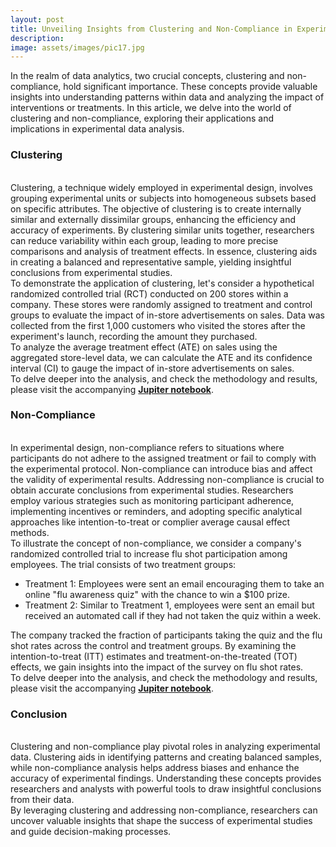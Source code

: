 ```yaml
---
layout: post
title: Unveiling Insights from Clustering and Non-Compliance in Experimental Data
description: 
image: assets/images/pic17.jpg
---
```


<!-- Content -->
<p>In the realm of data analytics, two crucial concepts, clustering and non-compliance, hold significant importance. These concepts provide valuable insights into understanding patterns within data and analyzing the impact of interventions or treatments. In this article, we delve into the world of clustering and non-compliance, exploring their applications and implications in experimental data analysis.
<br>
<h3>Clustering</h3>
<br>
Clustering, a technique widely employed in experimental design, involves grouping experimental units or subjects into homogeneous subsets based on specific attributes. The objective of clustering is to create internally similar and externally dissimilar groups, enhancing the efficiency and accuracy of experiments. By clustering similar units together, researchers can reduce variability within each group, leading to more precise comparisons and analysis of treatment effects. In essence, clustering aids in creating a balanced and representative sample, yielding insightful conclusions from experimental studies.
<br>
To demonstrate the application of clustering, let's consider a hypothetical randomized controlled trial (RCT) conducted on 200 stores within a company. These stores were randomly assigned to treatment and control groups to evaluate the impact of in-store advertisements on sales. Data was collected from the first 1,000 customers who visited the stores after the experiment's launch, recording the amount they purchased.
<br>
To analyze the average treatment effect (ATE) on sales using the aggregated store-level data, we can calculate the ATE and its confidence interval (CI) to gauge the impact of in-store advertisements on sales.
<br>
To delve deeper into the analysis, and check the methodology and results, please visit the accompanying <a href="https://github.com/placenciohid/Resume/blob/main/Clustering%20and%20Non-Compliance.ipynb"><b>Jupiter notebook</b></a>.
<br>
<h3>Non-Compliance</h3>
<br>
In experimental design, non-compliance refers to situations where participants do not adhere to the assigned treatment or fail to comply with the experimental protocol. Non-compliance can introduce bias and affect the validity of experimental results. Addressing non-compliance is crucial to obtain accurate conclusions from experimental studies. Researchers employ various strategies such as monitoring participant adherence, implementing incentives or reminders, and adopting specific analytical approaches like intention-to-treat or complier average causal effect methods.
<br>
To illustrate the concept of non-compliance, we consider a company's randomized controlled trial to increase flu shot participation among employees. The trial consists of two treatment groups:
<br><ul>
    <li>Treatment 1: Employees were sent an email encouraging them to take an online "flu awareness quiz" with the chance to win a $100 prize.</li>
    <li>Treatment 2: Similar to Treatment 1, employees were sent an email but received an automated call if they had not taken the quiz within a week.</li>
</ul>
The company tracked the fraction of participants taking the quiz and the flu shot rates across the control and treatment groups. By examining the intention-to-treat (ITT) estimates and treatment-on-the-treated (TOT) effects, we gain insights into the impact of the survey on flu shot rates.
<br>
To delve deeper into the analysis, and check the methodology and results, please visit the accompanying <a href="https://github.com/placenciohid/Resume/blob/main/Clustering%20and%20Non-Compliance.ipynb"><b>Jupiter notebook</b></a>.
<br>
<h3>Conclusion</h3>
<br>
Clustering and non-compliance play pivotal roles in analyzing experimental data. Clustering aids in identifying patterns and creating balanced samples, while non-compliance analysis helps address biases and enhance the accuracy of experimental findings. Understanding these concepts provides researchers and analysts with powerful tools to draw insightful conclusions from their data.
<br>
By leveraging clustering and addressing non-compliance, researchers can uncover valuable insights that shape the success of experimental studies and guide decision-making processes.</p>
